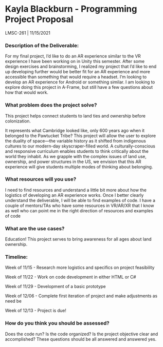# Kayla Blackburn - Programming Project Proposal

LMSC-261 | 11/15/2021


### Description of the Deliverable:


For my final project, I’d like to do an AR experience similar to the VR experience I have been working on in Unity this semester. After some design exercises and brainstorming, I realized my project that I’d like to end up developing further would be better fit for an AR experience and more accessible than something that would require a headset. I’m looking to develop an AR experience for Android or something similar. I am looking to explore doing this project in A-Frame, but still have a few questions about how that would work.


### What problem does the project solve?

This project helps connect students to land ties and ownership before colonization. 

It represents what Cambridge looked like, only 600 years ago when it belonged to the Pawtucket Tribe? This project will allow the user to explore the duality of space—the variable history as it shifted from indigenous cultures to our modern-day skyscraper-filled world. A culturally-conscious and responsive curriculum enables students to think critically about the world they inhabit. As we grapple with the complex issues of land use, ownership, and power structures in the US, we envision that this AR experience will give students multiple modes of thinking about belonging. 

### What resources will you use? 

I need to find resources and understand a little bit more about how the logistics of developing an AR experience works. Once I better clearly understand the deliverable, I will be able to find examples of code. I have a couple of mentors/TAs who have some resources in VR/AR/XR that I know as well who can point me in the right direction of resources and examples of code

### What are the use cases?

Education! This project serves to bring awareness for all ages about land ownership.

### Timeline:

Week of 11/15 - Research more logistics and specifics on project feasibility

Week of 11/22 - Work on code development in either HTML or C#

Week of 11/29 - Development of a basic prototype

Week of 12/06 - Complete first iteration of project and make adjustments as need be

Week of 12/13 - Project is due!

### How do you think you should be assessed?

Does the code run? Is the code organized? Is the project objective clear and accomplished? These questions should be all answered and answered yes.
